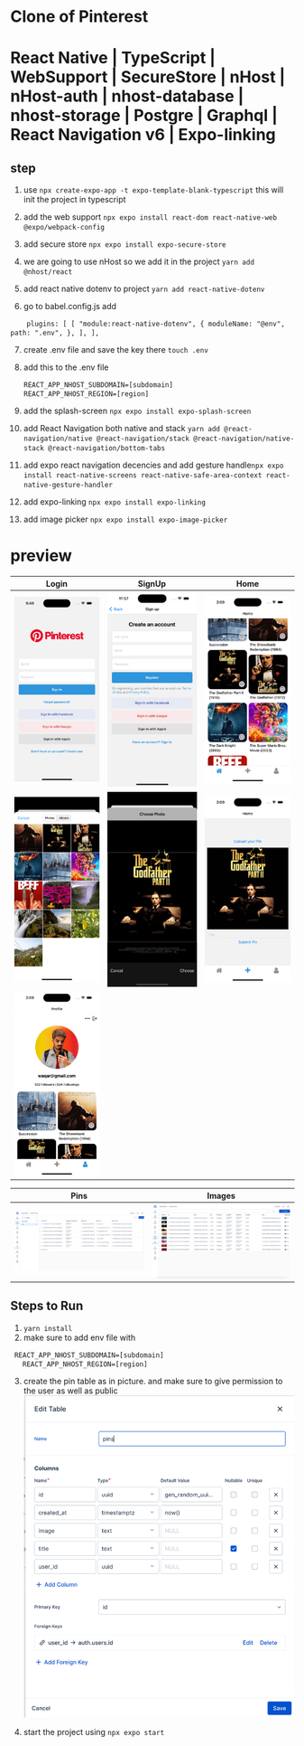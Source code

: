 # Clone of Pinterest

# React Native | TypeScript | WebSupport | SecureStore | nHost | nHost-auth | nhost-database | nhost-storage | Postgre | Graphql | React Navigation v6 | Expo-linking

## step

1. use `npx create-expo-app -t expo-template-blank-typescript` this will init the project in typescript
2. add the web support `npx expo install react-dom react-native-web @expo/webpack-config`

3. add secure store
   `npx expo install expo-secure-store`

4. we are going to use nHost so we add it in the project
   `yarn add @nhost/react`

5. add react native dotenv to project `yarn add react-native-dotenv`
6. go to babel.config.js add

```
    plugins: [ [ "module:react-native-dotenv", { moduleName: "@env", path: ".env", }, ], ],
```

7. create .env file and save the key there
   `touch .env`

8. add this to the .env file

   ```
   REACT_APP_NHOST_SUBDOMAIN=[subdomain]
   REACT_APP_NHOST_REGION=[region]
   ```

9. add the splash-screen `npx expo install expo-splash-screen`

10. add React Navigation both native and stack
    `yarn add @react-navigation/native @react-navigation/stack @react-navigation/native-stack @react-navigation/bottom-tabs`

11. add expo react navigation decencies and add gesture handle`npx expo install react-native-screens react-native-safe-area-context react-native-gesture-handler`

12. add expo-linking
    `npx expo install expo-linking`

13. add image picker
    `npx expo install expo-image-picker`

# preview

| Login                        | SignUp                       | Home                         |
| ---------------------------- | ---------------------------- | ---------------------------- |
| ![alt text](./preview/1.png) | ![alt text](./preview/2.png) | ![alt text](./preview/3.png) |
| ![alt text](./preview/4.png) | ![alt text](./preview/5.png) | ![alt text](./preview/6.png) |
| ![alt text](./preview/7.png) |

| Pins                         | Images                       |
| ---------------------------- | ---------------------------- |
| ![alt text](./preview/8.png) | ![alt text](./preview/9.png) |

## Steps to Run

1. `yarn install`
2. make sure to add env file with

```
 REACT_APP_NHOST_SUBDOMAIN=[subdomain]
   REACT_APP_NHOST_REGION=[region]
```

3. create the pin table as in picture. and make sure to give permission to the user as well as public
   ![alt text](./preview/10.png)

4. start the project using `npx expo start`
